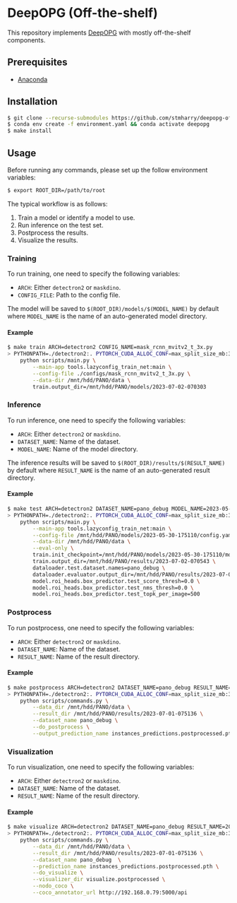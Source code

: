 # DeepOPG (Off-the-shelf)

This repository implements [DeepOPG](https://arxiv.org/abs/2103.08290) with mostly off-the-shelf components.

## Prerequisites

- [Anaconda](https://docs.anaconda.com/free/anaconda/install/)

## Installation

```bash
$ git clone --recurse-submodules https://github.com/stmharry/deepopg-off-the-shelf.git && cd deepopg-off-the-shelf
$ conda env create -f environment.yaml && conda activate deepopg
$ make install
```

## Usage

Before running any commands, please set up the follow environment variables:

```bash
$ export ROOT_DIR=/path/to/root
```

The typical workflow is as follows:

1. Train a model or identify a model to use.
2. Run inference on the test set.
3. Postprocess the results.
4. Visualize the results.

### Training

To run training, one need to specify the following variables:

- `ARCH`: Either `detectron2` or `maskdino`.
- `CONFIG_FILE`: Path to the config file.

The model will be saved to `$(ROOT_DIR)/models/$(MODEL_NAME)` by default where `MODEL_NAME` is the name of an auto-generated model directory.

#### Example

```bash
$ make train ARCH=detectron2 CONFIG_NAME=mask_rcnn_mvitv2_t_3x.py
> PYTHONPATH=./detectron2:. PYTORCH_CUDA_ALLOC_CONF=max_split_size_mb:32 \
    python scripts/main.py \
        --main-app tools.lazyconfig_train_net:main \
        --config-file ./configs/mask_rcnn_mvitv2_t_3x.py \
        --data-dir /mnt/hdd/PANO/data \
        train.output_dir=/mnt/hdd/PANO/models/2023-07-02-070303
```

### Inference

To run inference, one need to specify the following variables:

- `ARCH`: Either `detectron2` or `maskdino`.
- `DATASET_NAME`: Name of the dataset.
- `MODEL_NAME`: Name of the model directory.

The inference results will be saved to `$(ROOT_DIR)/results/$(RESULT_NAME)` by default where `RESULT_NAME` is the name of an auto-generated result directory.

#### Example

```bash
$ make test ARCH=detectron2 DATASET_NAME=pano_debug MODEL_NAME=2023-05-30-175110
> PYTHONPATH=./detectron2:. PYTORCH_CUDA_ALLOC_CONF=max_split_size_mb:32 \
    python scripts/main.py \
        --main-app tools.lazyconfig_train_net:main \
        --config-file /mnt/hdd/PANO/models/2023-05-30-175110/config.yaml \
        --data-dir /mnt/hdd/PANO/data \
        --eval-only \
        train.init_checkpoint=/mnt/hdd/PANO/models/2023-05-30-175110/model_final.pth \
        train.output_dir=/mnt/hdd/PANO/results/2023-07-02-070543 \
        dataloader.test.dataset.names=pano_debug \
        dataloader.evaluator.output_dir=/mnt/hdd/PANO/results/2023-07-02-070543 \
        model.roi_heads.box_predictor.test_score_thresh=0.0 \
        model.roi_heads.box_predictor.test_nms_thresh=0.0 \
        model.roi_heads.box_predictor.test_topk_per_image=500
```

### Postprocess

To run postprocess, one need to specify the following variables:

- `ARCH`: Either `detectron2` or `maskdino`.
- `DATASET_NAME`: Name of the dataset.
- `RESULT_NAME`: Name of the result directory.

#### Example

```bash
$ make postprocess ARCH=detectron2 DATASET_NAME=pano_debug RESULT_NAME=2023-07-01-075136
> PYTHONPATH=./detectron2:. PYTORCH_CUDA_ALLOC_CONF=max_split_size_mb:32 \
    python scripts/commands.py \
        --data_dir /mnt/hdd/PANO/data \
        --result_dir /mnt/hdd/PANO/results/2023-07-01-075136 \
        --dataset_name pano_debug \
        --do_postprocess \
        --output_prediction_name instances_predictions.postprocessed.pth
```

### Visualization

To run visualization, one need to specify the following variables:

- `ARCH`: Either `detectron2` or `maskdino`.
- `DATASET_NAME`: Name of the dataset.
- `RESULT_NAME`: Name of the result directory.

#### Example

```bash
$ make visualize ARCH=detectron2 DATASET_NAME=pano_debug RESULT_NAME=2023-07-01-075136
> PYTHONPATH=./detectron2:. PYTORCH_CUDA_ALLOC_CONF=max_split_size_mb:32 \
    python scripts/commands.py \
        --data_dir /mnt/hdd/PANO/data \
        --result_dir /mnt/hdd/PANO/results/2023-07-01-075136 \
        --dataset_name pano_debug  \
        --prediction_name instances_predictions.postprocessed.pth \
        --do_visualize \
        --visualizer_dir visualize.postprocessed \
        --nodo_coco \
        --coco_annotator_url http://192.168.0.79:5000/api
```
